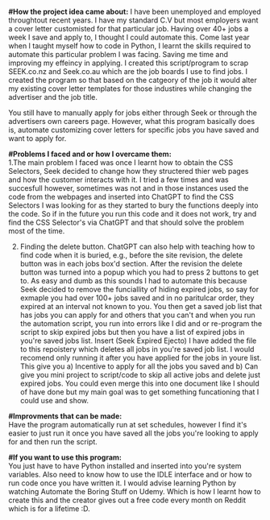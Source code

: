 **#How the project idea came about:**
I have been unemployed and employed throughtout recent years. I have my standard C.V but most employers want a cover letter customisted for that particular job. Having over 40+ jobs a week I save and apply to, I thought I could automate this. Come last year when I taught myself how to code in Python, I learnt the skills required to automate this particular problem I was facing. Saving me time and improving my effeincy in applying. I created this script/program to scrap SEEK.co.nz and Seek.co.au which are the job boards I use to find jobs. I created the program so that based on the catgeory of the job it would alter my existing cover letter templates for those industires while changing the advertiser and the job title.</br>

You still have to manually apply for jobs either through Seek or through the advertisers own careers page. However, what this program basically does is, automate customizing cover letters for specific jobs you have saved and want to apply for.</br>

**#Problems I faced and or how I overcame them:**</br>
1.The main problem I faced was once I learnt how to obtain the CSS Selectors, Seek decided to change how they structered thier web pages and how the customer interacts with it. I tried a few times and was succesfull however, sometimes was not and in those instances used the code from the webpages and inserted into ChatGPT to find the CSS Selectors I was looking for as they started to bury the functions deeply into the code. So if in the future you run this code and it does not work, try and find the CSS Selector's via ChatGPT and that should solve the problem most of the time.</br>

2. Finding the delete button. ChatGPT can also help with teaching how to find code when it is buried, e.g., before the site revision, the delete button was in each jobs box'd section. After the revision the delete button was turned into a popup which you had to press 2 buttons to get to. As easy and dumb as this sounds I had to automate this because Seek decided to remove the funciallity of hiding expired jobs, so say for exmaple you had over 100+ jobs saved and in no paritulcar order, they expired at an interval not known to you. You then get a saved job list that has jobs you can apply for and others that you can't and when you run the automation script, you run into errors like I did and or re-program the script to skip expired jobs but then you have a list of expired jobs in you're saved jobs list. Insert (Seek Expired Ejecto) I have added the file to this repoistery which deletes all jobs in you're saved job list. I would recomend only running it after you have applied for the jobs in youre list. This give you a) Incentive to apply for all the jobs you saved and b) Can give you mini project to script/code to skip all active jobs and delete just expired jobs. You could even merge this into one document like I should of have done but my main goal was to get something funcationing that I could use and show. 

**#Improvments that can be made:</br>**
Have the program automatically run at set schedules, however I find it's easier to just run it once you have saved all the jobs you're looking to apply for and then run the script.</br>

**#If you want to use this program:</br>**
You just have to have Python installed and inserted into you're system variables. Also need to know how to use the IDLE interface and or how to run code once you have written it. I would advise learning Python by watching Automate the Boring Stuff on Udemy. Which is how I learnt how to create this and the creator gives out a free code every month on Reddit which is for a lifetime :D. 

